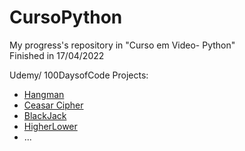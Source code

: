 # CursoPython
 My progress's repository in "Curso em Video- Python" <br/>
 Finished in 17/04/2022 <br/>
 
 Udemy/ 100DaysofCode Projects: <br/>
  * [Hangman](https://github.com/Franky03/Cursos/tree/main/Udemy/Day7/Hangman.py)
  * [Ceasar Cipher](https://github.com/Franky03/Cursos/blob/main/Udemy/Day8.py)
  * [BlackJack](https://github.com/Franky03/Cursos/blob/main/Udemy/BlackJack.py)
  * [HigherLower](https://github.com/Franky03/Cursos/blob/main/Udemy/HigherLower.py)
  * ...
